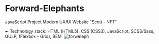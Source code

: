 # Forward-Elephants
JavaScript Project Modern UX/UI Website "Scott - NFT"

➼ Technology stack: HTML (HTML5), CSS (CSS3), JavaScript, SCSS/Sass, GULP, (Flexbox - Grid), BEM.
![forweleph](https://github.com/oscar223Po/forward-elephants/assets/99406219/c95dc49a-7d51-4eb5-9b48-af2aa49b5693)
